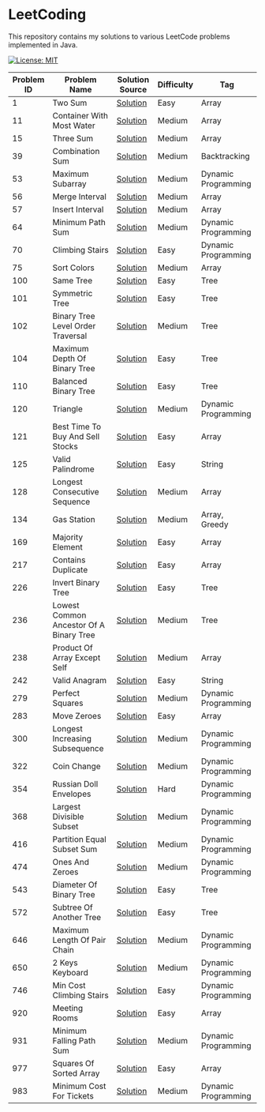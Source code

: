 # LeetCoding

This repository contains my solutions to various LeetCode problems implemented in Java.

[![License: MIT](https://img.shields.io/badge/License-MIT-yellow.svg)](https://github.com/anirudhology/LeetCoding/blob/main/LICENSE)

| Problem ID | Problem Name                            | Solution Source                                                                                            | Difficulty | Tag                 |
|------------|-----------------------------------------|------------------------------------------------------------------------------------------------------------|------------|---------------------|
| 1          | Two Sum                                 | [Solution](src/main/java/com/anirudhology/leetcoding/array/TwoSum.java)                                    | Easy       | Array               |
| 11         | Container With Most Water               | [Solution](src/main/java/com/anirudhology/leetcoding/array/ContainerWithMostWater.java)                    | Medium     | Array               |
| 15         | Three Sum                               | [Solution](src/main/java/com/anirudhology/leetcoding/array/ThreeSum.java)                                  | Medium     | Array               |
| 39         | Combination Sum                         | [Solution](src/main/java/com/anirudhology/leetcoding/backtracking/CombinationSum.java)                     | Medium     | Backtracking        |
| 53         | Maximum Subarray                        | [Solution](src/main/java/com/anirudhology/leetcoding/dynamicprogramming/MaximumSubarray.java)              | Medium     | Dynamic Programming |
| 56         | Merge Interval                          | [Solution](src/main/java/com/anirudhology/leetcoding/array/MergeIntervals.java)                            | Medium     | Array               |
| 57         | Insert Interval                         | [Solution](src/main/java/com/anirudhology/leetcoding/array/InsertInterval.java)                            | Medium     | Array               |
| 64         | Minimum Path Sum                        | [Solution](src/main/java/com/anirudhology/leetcoding/dynamicprogramming/MinimumPathSum.java)               | Medium     | Dynamic Programming |
| 70         | Climbing Stairs                         | [Solution](src/main/java/com/anirudhology/leetcoding/dynamicprogramming/ClimbingStairs.java)               | Easy       | Dynamic Programming |
| 75         | Sort Colors                             | [Solution](src/main/java/com/anirudhology/leetcoding/array/SortColors.java)                                | Medium     | Array               |
| 100        | Same Tree                               | [Solution](src/main/java/com/anirudhology/leetcoding/tree/SameTree.java)                                   | Easy       | Tree                |
| 101        | Symmetric Tree                          | [Solution](src/main/java/com/anirudhology/leetcoding/tree/SymmetricTree.java)                              | Easy       | Tree                |
| 102        | Binary Tree Level Order Traversal       | [Solution](src/main/java/com/anirudhology/leetcoding/tree/BinaryTreeLevelOrderTraversal.java)              | Medium     | Tree                |
| 104        | Maximum Depth Of Binary Tree            | [Solution](src/main/java/com/anirudhology/leetcoding/tree/MaximumDepthOfBinaryTree.java)                   | Easy       | Tree                |
| 110        | Balanced Binary Tree                    | [Solution](src/main/java/com/anirudhology/leetcoding/tree/BalancedBinaryTree.java)                         | Easy       | Tree                |
| 120        | Triangle                                | [Solution](src/main/java/com/anirudhology/leetcoding/dynamicprogramming/Triangle.java)                     | Medium     | Dynamic Programming |
| 121        | Best Time To Buy And Sell Stocks        | [Solution](src/main/java/com/anirudhology/leetcoding/array/BestTimeToBuyAndSellStocks.java)                | Easy       | Array               |
| 125        | Valid Palindrome                        | [Solution](src/main/java/com/anirudhology/leetcoding/string/ValidPalindrome.java)                          | Easy       | String              |
| 128        | Longest Consecutive Sequence            | [Solution](src/main/java/com/anirudhology/leetcoding/array/LongestConsecutiveSequence.java)                | Medium     | Array               |
| 134        | Gas Station                             | [Solution](src/main/java/com/anirudhology/leetcoding/array/GasStation.java)                                | Medium     | Array, Greedy       |
| 169        | Majority Element                        | [Solution](src/main/java/com/anirudhology/leetcoding/array/MajorityElement.java)                           | Easy       | Array               |
| 217        | Contains Duplicate                      | [Solution](src/main/java/com/anirudhology/leetcoding/array/ContainsDuplicate.java)                         | Easy       | Array               |
| 226        | Invert Binary Tree                      | [Solution](src/main/java/com/anirudhology/leetcoding/tree/InvertBinaryTree.java)                           | Easy       | Tree                |
| 236        | Lowest Common Ancestor Of A Binary Tree | [Solution](src/main/java/com/anirudhology/leetcoding/tree/LowestCommonAncestorOfABinaryTree.java)          | Medium     | Tree                |
| 238        | Product Of Array Except Self            | [Solution](src/main/java/com/anirudhology/leetcoding/array/ProductOfArrayExceptSelf.java)                  | Medium     | Array               |
| 242        | Valid Anagram                           | [Solution](src/main/java/com/anirudhology/leetcoding/string/ValidAnagram.java)                             | Easy       | String              |
| 279        | Perfect Squares                         | [Solution](src/main/java/com/anirudhology/leetcoding/dynamicprogramming/PerfectSquares.java)               | Medium     | Dynamic Programming |
| 283        | Move Zeroes                             | [Solution](src/main/java/com/anirudhology/leetcoding/array/MoveZeroes.java)                                | Easy       | Array               |
| 300        | Longest Increasing Subsequence          | [Solution](src/main/java/com/anirudhology/leetcoding/dynamicprogramming/LongestIncreasingSubsequence.java) | Medium     | Dynamic Programming |
| 322        | Coin Change                             | [Solution](src/main/java/com/anirudhology/leetcoding/dynamicprogramming/CoinChange.java)                   | Medium     | Dynamic Programming |
| 354        | Russian Doll Envelopes                  | [Solution](src/main/java/com/anirudhology/leetcoding/dynamicprogramming/RussianDollEnvelopes.java)         | Hard       | Dynamic Programming |
| 368        | Largest Divisible Subset                | [Solution](src/main/java/com/anirudhology/leetcoding/dynamicprogramming/LargestDivisibleSubset.java)       | Medium     | Dynamic Programming |
| 416        | Partition Equal Subset Sum              | [Solution](src/main/java/com/anirudhology/leetcoding/dynamicprogramming/PartitionEqualSubsetSum.java)      | Medium     | Dynamic Programming |
| 474        | Ones And Zeroes                         | [Solution](src/main/java/com/anirudhology/leetcoding/dynamicprogramming/OnesAndZeroes.java)                | Medium     | Dynamic Programming |
| 543        | Diameter Of Binary Tree                 | [Solution](src/main/java/com/anirudhology/leetcoding/tree/DiameterOfBinaryTree.java)                       | Easy       | Tree                |
| 572        | Subtree Of Another Tree                 | [Solution](src/main/java/com/anirudhology/leetcoding/tree/SubtreeOfAnotherTree.java)                       | Easy       | Tree                |
| 646        | Maximum Length Of Pair Chain            | [Solution](src/main/java/com/anirudhology/leetcoding/dynamicprogramming/MaximumLengthOfPairChain.java)     | Medium     | Dynamic Programming |
| 650        | 2 Keys Keyboard                         | [Solution](src/main/java/com/anirudhology/leetcoding/dynamicprogramming/TwoKeysKeyboard.java)              | Medium     | Dynamic Programming |
| 746        | Min Cost Climbing Stairs                | [Solution](src/main/java/com/anirudhology/leetcoding/dynamicprogramming/MinCostClimbingStairs.java)        | Easy       | Dynamic Programming |
| 920        | Meeting Rooms                           | [Solution](src/main/java/com/anirudhology/leetcoding/array/MeetingRooms.java)                              | Easy       | Array               |
| 931        | Minimum Falling Path Sum                | [Solution](src/main/java/com/anirudhology/leetcoding/dynamicprogramming/MinimumFallingPathSum.java)        | Medium     | Dynamic Programming |
| 977        | Squares Of Sorted Array                 | [Solution](src/main/java/com/anirudhology/leetcoding/array/SquaresOfSortedArray.java)                      | Easy       | Array               |
| 983        | Minimum Cost For Tickets                | [Solution](src/main/java/com/anirudhology/leetcoding/dynamicprogramming/MinimumCostForTickets.java)        | Medium     | Dynamic Programming |